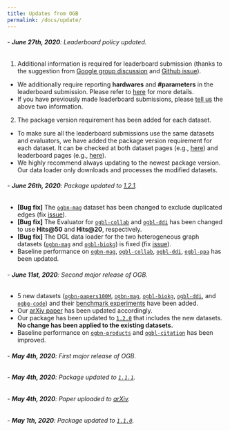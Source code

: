 ```yaml
---
title: Updates from OGB
permalink: /docs/update/
---
```


###### - **June 27th, 2020**: Leaderboard policy updated.
1. Additional information is required for leaderboard submission (thanks to the suggestion from [Google group discussion](https://groups.google.com/forum/#!topic/open-graph-benchmark/duLzqer4mUE) and [Github issue](https://github.com/snap-stanford/ogb/issues/39)).
- We additionally require reporting **hardwares** and **#parameters** in the leaderboard submission. Please refer to [here](../leader_overview) for more details.
- If you have previously made leaderboard submissions, please [tell us](mailto:ogb@cs.stanford.edu) the above two information.

2. The package version requirement has been added for each dataset.
- To make sure all the leaderboard submissions use the same datasets and evaluators, we have added the package version requirement for each dataset. It can be checked at both dataset pages (e.g., [here](../nodeprop/)) and leaderboard pages (e.g., [here](../leader_nodeprop/)).
- We highly recommend always updating to the newest package version. Our data loader only downloads and processes the modified datasets.

###### - **June 26th, 2020**: Package updated to [1.2.1](https://github.com/snap-stanford/ogb/releases/tag/1.2.1).
- **[Bug fix]** The [`ogbn-mag`](../nodeprop/#ogbn-mag) dataset has been changed to exclude duplicated edges (fix [issue](https://github.com/snap-stanford/ogb/issues/40)).
- **[Bug fix]** The Evaluator for [`ogbl-collab`](../linkprop/#ogbl-collab) and [`ogbl-ddi`](../linkprop/#ogbl-ddi) has been changed to use **Hits@50** and **Hits@20**, respectively.
- **[Bug fix]** The DGL data loader for the two heterogeneous graph datasets ([`ogbn-mag`](../nodeprop/#ogbn-mag) and [`ogbl-biokg`](../linkprop/#ogbl-biokg)) is fixed (fix [issue](https://github.com/snap-stanford/ogb/issues/36)).
- Baseline performance on [`ogbn-mag`](../leader_nodeprop/#ogbn-mag), [`ogbl-collab`](../leader_linkprop/#ogbl-collab), [`ogbl-ddi`](../leader_linkprop/#ogbl-ddi), [`ogbl-ppa`](../leader_linkprop/#ogbl-ppa) has been updated.

###### - **June 11st, 2020**: Second major release of OGB.
- 5 new datasets ([`ogbn-papers100M`](../nodeprop/#ogbn-papers100M), [`ogbn-mag`](../nodeprop/#ogbn-mag), [`ogbl-biokg`](../linkprop/#ogbl-biokg), [`ogbl-ddi`](../linkprop/#ogbl-ddi), and [`ogbg-code`](../graphprop/#ogbg-code)) and their [benchmark experiments](https://github.com/snap-stanford/ogb/tree/master/examples) have been added.
- Our [arXiv paper](https://arxiv.org/abs/2005.00687) has been updated accordingly.
- Our package has been updated to [`1.2.0`](https://github.com/snap-stanford/ogb/releases/tag/1.2.0) that includes the new datasets. **No change has been applied to the existing datasets.**
- Baseline performance on [`ogbn-products`](../leader_nodeprop/#ogbn-products) and [`ogbl-citation`](../leader_linkprop/#ogbl-citation) has been improved.

###### - **May 4th, 2020**: First major release of OGB.
###### - **May 4th, 2020**: Package updated to [`1.1.1`](https://github.com/snap-stanford/ogb/releases/tag/1.1.1). 
###### - **May 4th, 2020**: Paper uploaded to [arXiv](https://arxiv.org/abs/2005.00687).
###### - **May 1th, 2020**: Package updated to [`1.1.0`](https://github.com/snap-stanford/ogb/releases/tag/1.1.0). 

